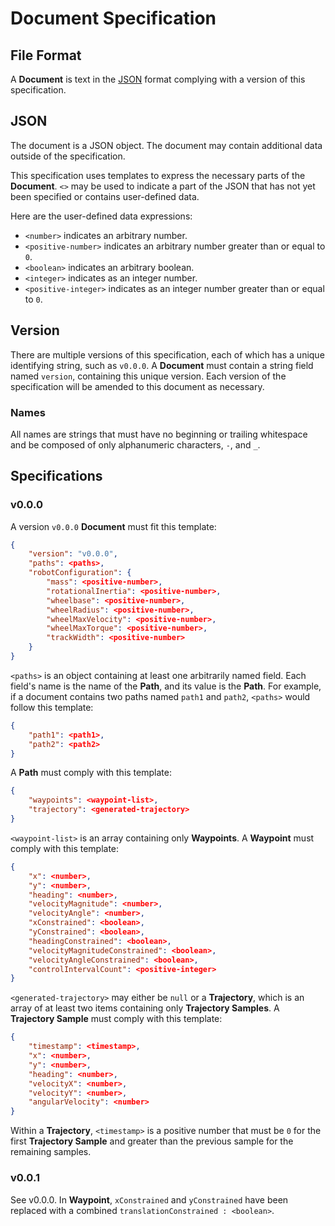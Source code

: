 # Document Specification

## File Format

A **Document** is text in the [JSON](https://www.ecma-international.org/publications-and-standards/standards/ecma-404/) format complying with a version of this specification.

## JSON

The document is a JSON object. The document may contain additional data outside of the specification.

This specification uses templates to express the necessary parts of the **Document**. `<>` may be used to indicate a part of the JSON that has not yet been specified or contains user-defined data.

Here are the user-defined data expressions:

- `<number>` indicates an arbitrary number.
- `<positive-number>` indicates an arbitrary number greater than or equal to `0`.
- `<boolean>` indicates an arbitrary boolean.
- `<integer>` indicates as an integer number.
- `<positive-integer>` indicates as an integer number greater than or equal to `0`.

## Version

There are multiple versions of this specification, each of which has a unique identifying string, such as `v0.0.0`. A **Document** must contain a string field named `version`, containing this unique version. Each version of the specification will be amended to this document as necessary.

### Names

All names are strings that must have no beginning or trailing whitespace and be composed of only alphanumeric characters, `-`, and `_`.

## Specifications

### v0.0.0

A version `v0.0.0` **Document** must fit this template:

```json
{
    "version": "v0.0.0",
    "paths": <paths>,
    "robotConfiguration": {
        "mass": <positive-number>,
        "rotationalInertia": <positive-number>,
        "wheelbase": <positive-number>,
        "wheelRadius": <positive-number>,
        "wheelMaxVelocity": <positive-number>,
        "wheelMaxTorque": <positive-number>,
        "trackWidth": <positive-number>
    }
}
```

`<paths>` is an object containing at least one arbitrarily named field. Each field's name is the name of the **Path**, and its value is the **Path**. For example, if a document contains two paths named `path1` and `path2`, `<paths>` would follow this template:

```json
{
    "path1": <path1>,
    "path2": <path2>
}
```

A **Path** must comply with this template:

```json
{
    "waypoints": <waypoint-list>,
    "trajectory": <generated-trajectory>
}
```

`<waypoint-list>` is an array containing only **Waypoints**. A **Waypoint** must comply with this template:

```json
{
    "x": <number>,
    "y": <number>,
    "heading": <number>,
    "velocityMagnitude": <number>,
    "velocityAngle": <number>,
    "xConstrained": <boolean>,
    "yConstrained": <boolean>,
    "headingConstrained": <boolean>,
    "velocityMagnitudeConstrained": <boolean>,
    "velocityAngleConstrained": <boolean>,
    "controlIntervalCount": <positive-integer>
}
```

`<generated-trajectory>` may either be `null` or a **Trajectory**, which is an array of at least two items containing only **Trajectory Samples**. A **Trajectory Sample** must comply with this template:

```json
{
    "timestamp": <timestamp>,
    "x": <number>,
    "y": <number>,
    "heading": <number>,
    "velocityX": <number>,
    "velocityY": <number>,
    "angularVelocity": <number>
}
```

Within a **Trajectory**, `<timestamp>` is a positive number that must be `0` for the first **Trajectory Sample** and greater than the previous sample for the remaining samples.

### v0.0.1

See v0.0.0. In **Waypoint**, `xConstrained` and `yConstrained` have been replaced with a combined `translationConstrained : <boolean>`.
